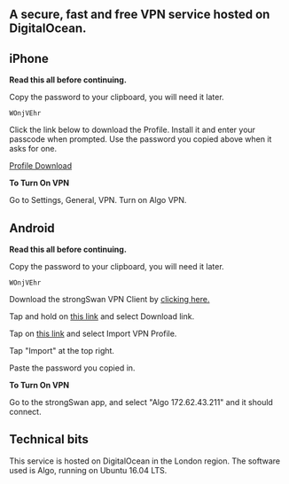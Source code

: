 ## A secure, fast and free VPN service hosted on DigitalOcean.

## iPhone
**Read this all before continuing.**

Copy the password to your clipboard, you will need it later.

`WOnjVEhr`

Click the link below to download the Profile. Install it and enter your passcode when prompted. Use the password you copied above when it asks for one.

[Profile Download](https://raw.githubusercontent.com/connectingsilverstonevps/connectingsilverstonevps.github.io/master/digitalocean.mobileconfig)

**To Turn On VPN**

Go to Settings, General, VPN. Turn on Algo VPN.

## Android
**Read this all before continuing.**

Copy the password to your clipboard, you will need it later.

`WOnjVEhr`

Download the strongSwan VPN Client by [clicking here.](https://play.google.com/store/apps/details?id=org.strongswan.android)

Tap and hold on [this link](https://bit.ly/2HvmeVl) and select Download link. 

Tap on [this link](https://bit.ly/2JrOyrY) and select Import VPN Profile.

Tap "Import" at the top right.

Paste the password you copied in.

**To Turn On VPN**

Go to the strongSwan app, and select "Algo 172.62.43.211" and it should connect.


## Technical bits
This service is hosted on DigitalOcean in the London region. The software used is Algo, running on Ubuntu 16.04 LTS.
